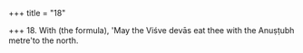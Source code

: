 +++
title = "18"

+++
18. With (the formula), 'May the Viśve devās eat thee with the Anuṣṭubh metre'to the north.
